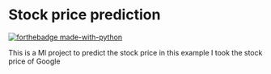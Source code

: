 # Stock price prediction

[![forthebadge made-with-python](https://ForTheBadge.com/images/badges/made-with-python.svg)](https://www.python.org/)

This is a Ml project to predict the stock price in this example I took the stock price of Google 